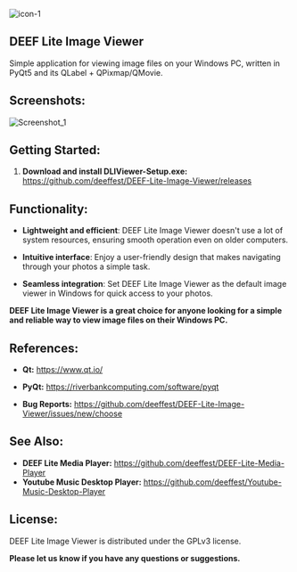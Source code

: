 ![icon-1](https://github.com/deeffest/DEEF-Lite-Image-Viewer/assets/117280555/74563545-b5b3-4ee4-820a-212e5a27b497)

## DEEF Lite Image Viewer

Simple application for viewing image files on your Windows PC, written in PyQt5 and its QLabel + QPixmap/QMovie.

## Screenshots:

![Screenshot_1](https://github.com/deeffest/DEEF-Lite-Image-Viewer/assets/117280555/ba63a92f-b2e2-4817-a309-ae639790620f)

## Getting Started:

1. **Download and install DLIViewer-Setup.exe:** https://github.com/deeffest/DEEF-Lite-Image-Viewer/releases

## Functionality:

- **Lightweight and efficient**: DEEF Lite Image Viewer doesn't use a lot of system resources, ensuring smooth operation even on older computers.
 
- **Intuitive interface**: Enjoy a user-friendly design that makes navigating through your photos a simple task.
 
- **Seamless integration**: Set DEEF Lite Image Viewer as the default image viewer in Windows for quick access to your photos.

**DEEF Lite Image Viewer is a great choice for anyone looking for a simple and reliable way to view image files on their Windows PC.**

## References:

- **Qt:** https://www.qt.io/

- **PyQt:** https://riverbankcomputing.com/software/pyqt

- **Bug Reports:** https://github.com/deeffest/DEEF-Lite-Image-Viewer/issues/new/choose

## See Also:

- **DEEF Lite Media Player:** https://github.com/deeffest/DEEF-Lite-Media-Player
- **Youtube Music Desktop Player:** https://github.com/deeffest/Youtube-Music-Desktop-Player

## License:

DEEF Lite Image Viewer is distributed under the GPLv3 license.

**Please let us know if you have any questions or suggestions.**
